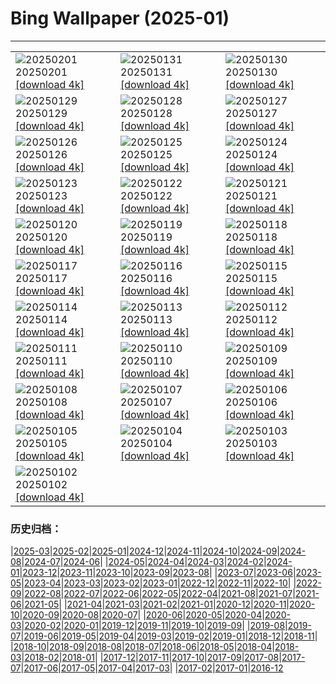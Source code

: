 # Bing Wallpaper (2025-01)
**************

<table><tr><td><img class="wallpaper" src="https://www.bing.com/th?id=OHR.PlainsZebra_ROW4908645936_1920x1080.jpg" alt="20250201"> 20250201 <a class="wallpaper_link" href="https://www.bing.com/th?id=OHR.PlainsZebra_ROW4908645936_UHD.jpg">[download 4k]</a></td><td><img class="wallpaper" src="https://www.bing.com/th?id=OHR.OrdesaSpain_ROW4837381586_1920x1080.jpg" alt="20250131"> 20250131 <a class="wallpaper_link" href="https://www.bing.com/th?id=OHR.OrdesaSpain_ROW4837381586_UHD.jpg">[download 4k]</a></td><td><img class="wallpaper" src="https://www.bing.com/th?id=OHR.PrioroWinter_ROW4745417070_1920x1080.jpg" alt="20250130"> 20250130 <a class="wallpaper_link" href="https://www.bing.com/th?id=OHR.PrioroWinter_ROW4745417070_UHD.jpg">[download 4k]</a></td></tr><tr><td><img class="wallpaper" src="https://www.bing.com/th?id=OHR.FlyingOwl_ROW4662526865_1920x1080.jpg" alt="20250129"> 20250129 <a class="wallpaper_link" href="https://www.bing.com/th?id=OHR.FlyingOwl_ROW4662526865_UHD.jpg">[download 4k]</a></td><td><img class="wallpaper" src="https://www.bing.com/th?id=OHR.CanyonSnow_ROW4589545580_1920x1080.jpg" alt="20250128"> 20250128 <a class="wallpaper_link" href="https://www.bing.com/th?id=OHR.CanyonSnow_ROW4589545580_UHD.jpg">[download 4k]</a></td><td><img class="wallpaper" src="https://www.bing.com/th?id=OHR.FrostedBeech_ROW4515394331_1920x1080.jpg" alt="20250127"> 20250127 <a class="wallpaper_link" href="https://www.bing.com/th?id=OHR.FrostedBeech_ROW4515394331_UHD.jpg">[download 4k]</a></td></tr><tr><td><img class="wallpaper" src="https://www.bing.com/th?id=OHR.PortoSunset_ROW4420815150_1920x1080.jpg" alt="20250126"> 20250126 <a class="wallpaper_link" href="https://www.bing.com/th?id=OHR.PortoSunset_ROW4420815150_UHD.jpg">[download 4k]</a></td><td><img class="wallpaper" src="https://www.bing.com/th?id=OHR.IcelandGeyser_ROW4318186607_1920x1080.jpg" alt="20250125"> 20250125 <a class="wallpaper_link" href="https://www.bing.com/th?id=OHR.IcelandGeyser_ROW4318186607_UHD.jpg">[download 4k]</a></td><td><img class="wallpaper" src="https://www.bing.com/th?id=OHR.DeerValley_ROW1914911028_1920x1080.jpg" alt="20250124"> 20250124 <a class="wallpaper_link" href="https://www.bing.com/th?id=OHR.DeerValley_ROW1914911028_UHD.jpg">[download 4k]</a></td></tr><tr><td><img class="wallpaper" src="https://www.bing.com/th?id=OHR.PetraMonastery_ROW1669102086_1920x1080.jpg" alt="20250123"> 20250123 <a class="wallpaper_link" href="https://www.bing.com/th?id=OHR.PetraMonastery_ROW1669102086_UHD.jpg">[download 4k]</a></td><td><img class="wallpaper" src="https://www.bing.com/th?id=OHR.DutchSquirrel_ROW1439673577_1920x1080.jpg" alt="20250122"> 20250122 <a class="wallpaper_link" href="https://www.bing.com/th?id=OHR.DutchSquirrel_ROW1439673577_UHD.jpg">[download 4k]</a></td><td><img class="wallpaper" src="https://www.bing.com/th?id=OHR.NapoliPizza_ROW8840504063_1920x1080.jpg" alt="20250121"> 20250121 <a class="wallpaper_link" href="https://www.bing.com/th?id=OHR.NapoliPizza_ROW8840504063_UHD.jpg">[download 4k]</a></td></tr><tr><td><img class="wallpaper" src="https://www.bing.com/th?id=OHR.NeptunesGrotto_ROW1184653075_1920x1080.jpg" alt="20250120"> 20250120 <a class="wallpaper_link" href="https://www.bing.com/th?id=OHR.NeptunesGrotto_ROW1184653075_UHD.jpg">[download 4k]</a></td><td><img class="wallpaper" src="https://www.bing.com/th?id=OHR.WhiteSandsNP_ROW0904238732_1920x1080.jpg" alt="20250119"> 20250119 <a class="wallpaper_link" href="https://www.bing.com/th?id=OHR.WhiteSandsNP_ROW0904238732_UHD.jpg">[download 4k]</a></td><td><img class="wallpaper" src="https://www.bing.com/th?id=OHR.PelicanPortrait_ROW0687533687_1920x1080.jpg" alt="20250118"> 20250118 <a class="wallpaper_link" href="https://www.bing.com/th?id=OHR.PelicanPortrait_ROW0687533687_UHD.jpg">[download 4k]</a></td></tr><tr><td><img class="wallpaper" src="https://www.bing.com/th?id=OHR.PinnaclesPeaks_ROW0453524201_1920x1080.jpg" alt="20250117"> 20250117 <a class="wallpaper_link" href="https://www.bing.com/th?id=OHR.PinnaclesPeaks_ROW0453524201_UHD.jpg">[download 4k]</a></td><td><img class="wallpaper" src="https://www.bing.com/th?id=OHR.PointeDiable_ROW0222638036_1920x1080.jpg" alt="20250116"> 20250116 <a class="wallpaper_link" href="https://www.bing.com/th?id=OHR.PointeDiable_ROW0222638036_UHD.jpg">[download 4k]</a></td><td><img class="wallpaper" src="https://www.bing.com/th?id=OHR.CadizSpain_ROW9720255243_1920x1080.jpg" alt="20250115"> 20250115 <a class="wallpaper_link" href="https://www.bing.com/th?id=OHR.CadizSpain_ROW9720255243_UHD.jpg">[download 4k]</a></td></tr><tr><td><img class="wallpaper" src="https://www.bing.com/th?id=OHR.CoastalWales_ROW9438791203_1920x1080.jpg" alt="20250114"> 20250114 <a class="wallpaper_link" href="https://www.bing.com/th?id=OHR.CoastalWales_ROW9438791203_UHD.jpg">[download 4k]</a></td><td><img class="wallpaper" src="https://www.bing.com/th?id=OHR.CrescentTail_ROW9178057435_1920x1080.jpg" alt="20250113"> 20250113 <a class="wallpaper_link" href="https://www.bing.com/th?id=OHR.CrescentTail_ROW9178057435_UHD.jpg">[download 4k]</a></td><td><img class="wallpaper" src="https://www.bing.com/th?id=OHR.MeknesMorocco_ROW7997051695_1920x1080.jpg" alt="20250112"> 20250112 <a class="wallpaper_link" href="https://www.bing.com/th?id=OHR.MeknesMorocco_ROW7997051695_UHD.jpg">[download 4k]</a></td></tr><tr><td><img class="wallpaper" src="https://www.bing.com/th?id=OHR.BubbleLake_ROW6430486602_1920x1080.jpg" alt="20250111"> 20250111 <a class="wallpaper_link" href="https://www.bing.com/th?id=OHR.BubbleLake_ROW6430486602_UHD.jpg">[download 4k]</a></td><td><img class="wallpaper" src="https://www.bing.com/th?id=OHR.NamibiaDunes_ROW6587653838_1920x1080.jpg" alt="20250110"> 20250110 <a class="wallpaper_link" href="https://www.bing.com/th?id=OHR.NamibiaDunes_ROW6587653838_UHD.jpg">[download 4k]</a></td><td><img class="wallpaper" src="https://www.bing.com/th?id=OHR.GreatWallStairs_ROW7047345200_1920x1080.jpg" alt="20250109"> 20250109 <a class="wallpaper_link" href="https://www.bing.com/th?id=OHR.GreatWallStairs_ROW7047345200_UHD.jpg">[download 4k]</a></td></tr><tr><td><img class="wallpaper" src="https://www.bing.com/th?id=OHR.BouldersNZ_ROW7357113464_1920x1080.jpg" alt="20250108"> 20250108 <a class="wallpaper_link" href="https://www.bing.com/th?id=OHR.BouldersNZ_ROW7357113464_UHD.jpg">[download 4k]</a></td><td><img class="wallpaper" src="https://www.bing.com/th?id=OHR.RavennaBasilica_ROW8665443158_1920x1080.jpg" alt="20250107"> 20250107 <a class="wallpaper_link" href="https://www.bing.com/th?id=OHR.RavennaBasilica_ROW8665443158_UHD.jpg">[download 4k]</a></td><td><img class="wallpaper" src="https://www.bing.com/th?id=OHR.PlumParakeet_ROW9086396762_1920x1080.jpg" alt="20250106"> 20250106 <a class="wallpaper_link" href="https://www.bing.com/th?id=OHR.PlumParakeet_ROW9086396762_UHD.jpg">[download 4k]</a></td></tr><tr><td><img class="wallpaper" src="https://www.bing.com/th?id=OHR.VietnamFalls_ROW0032978772_1920x1080.jpg" alt="20250105"> 20250105 <a class="wallpaper_link" href="https://www.bing.com/th?id=OHR.VietnamFalls_ROW0032978772_UHD.jpg">[download 4k]</a></td><td><img class="wallpaper" src="https://www.bing.com/th?id=OHR.TolkienOxford_ROW0329962791_1920x1080.jpg" alt="20250104"> 20250104 <a class="wallpaper_link" href="https://www.bing.com/th?id=OHR.TolkienOxford_ROW0329962791_UHD.jpg">[download 4k]</a></td><td><img class="wallpaper" src="https://www.bing.com/th?id=OHR.ArdezSwitzerland_ROW0603494655_1920x1080.jpg" alt="20250103"> 20250103 <a class="wallpaper_link" href="https://www.bing.com/th?id=OHR.ArdezSwitzerland_ROW0603494655_UHD.jpg">[download 4k]</a></td></tr><tr><td><img class="wallpaper" src="https://www.bing.com/th?id=OHR.PolarBearSwim_ROW0440567720_1920x1080.jpg" alt="20250102"> 20250102 <a class="wallpaper_link" href="https://www.bing.com/th?id=OHR.PolarBearSwim_ROW0440567720_UHD.jpg">[download 4k]</a></td><td></td><td></td></tr></table>

### 历史归档：

|[2025-03](/../2025-03/2025-03.md)|[2025-02](/../2025-02/2025-02.md)|[2025-01](/2025-01.md)|[2024-12](/../2024-12/2024-12.md)|[2024-11](/../2024-11/2024-11.md)|[2024-10](/../2024-10/2024-10.md)|[2024-09](/../2024-09/2024-09.md)|[2024-08](/../2024-08/2024-08.md)|[2024-07](/../2024-07/2024-07.md)|[2024-06](/../2024-06/2024-06.md)|
|[2024-05](/../2024-05/2024-05.md)|[2024-04](/../2024-04/2024-04.md)|[2024-03](/../2024-03/2024-03.md)|[2024-02](/../2024-02/2024-02.md)|[2024-01](/../2024-01/2024-01.md)|[2023-12](/../2023-12/2023-12.md)|[2023-11](/../2023-11/2023-11.md)|[2023-10](/../2023-10/2023-10.md)|[2023-09](/../2023-09/2023-09.md)|[2023-08](/../2023-08/2023-08.md)|
|[2023-07](/../2023-07/2023-07.md)|[2023-06](/../2023-06/2023-06.md)|[2023-05](/../2023-05/2023-05.md)|[2023-04](/../2023-04/2023-04.md)|[2023-03](/../2023-03/2023-03.md)|[2023-02](/../2023-02/2023-02.md)|[2023-01](/../2023-01/2023-01.md)|[2022-12](/../2022-12/2022-12.md)|[2022-11](/../2022-11/2022-11.md)|[2022-10](/../2022-10/2022-10.md)|
|[2022-09](/../2022-09/2022-09.md)|[2022-08](/../2022-08/2022-08.md)|[2022-07](/../2022-07/2022-07.md)|[2022-06](/../2022-06/2022-06.md)|[2022-05](/../2022-05/2022-05.md)|[2022-04](/../2022-04/2022-04.md)|[2021-08](/../2021-08/2021-08.md)|[2021-07](/../2021-07/2021-07.md)|[2021-06](/../2021-06/2021-06.md)|[2021-05](/../2021-05/2021-05.md)|
|[2021-04](/../2021-04/2021-04.md)|[2021-03](/../2021-03/2021-03.md)|[2021-02](/../2021-02/2021-02.md)|[2021-01](/../2021-01/2021-01.md)|[2020-12](/../2020-12/2020-12.md)|[2020-11](/../2020-11/2020-11.md)|[2020-10](/../2020-10/2020-10.md)|[2020-09](/../2020-09/2020-09.md)|[2020-08](/../2020-08/2020-08.md)|[2020-07](/../2020-07/2020-07.md)|
|[2020-06](/../2020-06/2020-06.md)|[2020-05](/../2020-05/2020-05.md)|[2020-04](/../2020-04/2020-04.md)|[2020-03](/../2020-03/2020-03.md)|[2020-02](/../2020-02/2020-02.md)|[2020-01](/../2020-01/2020-01.md)|[2019-12](/../2019-12/2019-12.md)|[2019-11](/../2019-11/2019-11.md)|[2019-10](/../2019-10/2019-10.md)|[2019-09](/../2019-09/2019-09.md)|
|[2019-08](/../2019-08/2019-08.md)|[2019-07](/../2019-07/2019-07.md)|[2019-06](/../2019-06/2019-06.md)|[2019-05](/../2019-05/2019-05.md)|[2019-04](/../2019-04/2019-04.md)|[2019-03](/../2019-03/2019-03.md)|[2019-02](/../2019-02/2019-02.md)|[2019-01](/../2019-01/2019-01.md)|[2018-12](/../2018-12/2018-12.md)|[2018-11](/../2018-11/2018-11.md)|
|[2018-10](/../2018-10/2018-10.md)|[2018-09](/../2018-09/2018-09.md)|[2018-08](/../2018-08/2018-08.md)|[2018-07](/../2018-07/2018-07.md)|[2018-06](/../2018-06/2018-06.md)|[2018-05](/../2018-05/2018-05.md)|[2018-04](/../2018-04/2018-04.md)|[2018-03](/../2018-03/2018-03.md)|[2018-02](/../2018-02/2018-02.md)|[2018-01](/../2018-01/2018-01.md)|
|[2017-12](/../2017-12/2017-12.md)|[2017-11](/../2017-11/2017-11.md)|[2017-10](/../2017-10/2017-10.md)|[2017-09](/../2017-09/2017-09.md)|[2017-08](/../2017-08/2017-08.md)|[2017-07](/../2017-07/2017-07.md)|[2017-06](/../2017-06/2017-06.md)|[2017-05](/../2017-05/2017-05.md)|[2017-04](/../2017-04/2017-04.md)|[2017-03](/../2017-03/2017-03.md)|
|[2017-02](/../2017-02/2017-02.md)|[2017-01](/../2017-01/2017-01.md)|[2016-12](/../2016-12/2016-12.md)